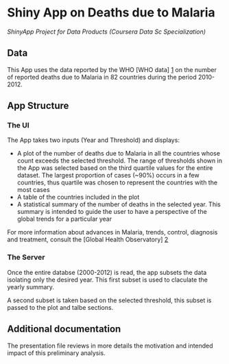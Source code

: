 # Shiny App on Deaths due to Malaria
*ShinyApp Project for Data Products (Coursera Data Sc Specialization)*

## Data
This App uses the data reported by the WHO [WHO data] [1] on the number of reported deaths due to Malaria in 82 countries during the period 2010-2012.  

## App Structure 

### The UI
The App takes two inputs (Year and Threshold) and displays:  

- A plot of the number of deaths due to Malaria in all the countries whose count exceeds the selected threshold. The range of thresholds shown in the App was selected based on the third quartile values for the entire dataset. The largest proportion of cases (~90%) occurs in a few countries, thus quartile was chosen to represent the countries with the most cases  
- A table of the countries included in the plot  
- A statistical summary of the number of deaths in the selected year. This summary is intended to guide the user to have a perspective of the global trends for a particular year  

For more information about advances in Malaria, trends, control, diagnosis and treatment, consult the [Global Health Observatory] [2]

### The Server  
Once the entire databse (2000-2012) is read, the app subsets the data isolating only the desired year. This first subset is used to claculate the yearly summary.

A second subset is taken based on the selected threshold, this subset is passed to the plot and talbe sections.  

## Additional documentation 
The presentation file reviews in more details the motivation and intended impact of this preliminary analysis. 



[1]: http://apps.who.int/gho/data/node.main.A1367?lang=en "WHO data"   
[2]: http://www.who.int/gho/malaria/en/ "Global Health Observatory"